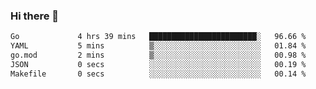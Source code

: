 ### Hi there 👋

<!--
**yeya24/yeya24** is a ✨ _special_ ✨ repository because its `README.md` (this file) appears on your GitHub profile.

Here are some ideas to get you started:

- 🔭 I’m currently working on ...
- 🌱 I’m currently learning ...
- 👯 I’m looking to collaborate on ...
- 🤔 I’m looking for help with ...
- 💬 Ask me about ...
- 📫 How to reach me: ...
- 😄 Pronouns: ...
- ⚡ Fun fact: ...
-->

<!--START_SECTION:waka-->

```txt
Go             4 hrs 39 mins   ████████████████████████░   96.66 %
YAML           5 mins          ▒░░░░░░░░░░░░░░░░░░░░░░░░   01.84 %
go.mod         2 mins          ▒░░░░░░░░░░░░░░░░░░░░░░░░   00.98 %
JSON           0 secs          ░░░░░░░░░░░░░░░░░░░░░░░░░   00.19 %
Makefile       0 secs          ░░░░░░░░░░░░░░░░░░░░░░░░░   00.14 %
```

<!--END_SECTION:waka-->
